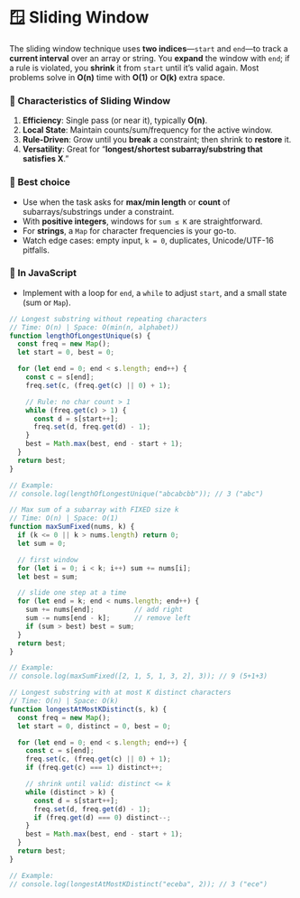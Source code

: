 # 🪟 Sliding Window

The sliding window technique uses **two indices**—`start` and `end`—to track a **current interval** over an array or string. You **expand** the window with `end`; if a rule is violated, you **shrink** it from `start` until it’s valid again. Most problems solve in **O(n)** time with **O(1)** or **O(k)** extra space.

### 📌 Characteristics of Sliding Window

1. **Efficiency**: Single pass (or near it), typically **O(n)**.
2. **Local State**: Maintain counts/sum/frequency for the active window.
3. **Rule-Driven**: Grow until you **break** a constraint; then shrink to **restore** it.
4. **Versatility**: Great for “**longest/shortest subarray/substring that satisfies X**.”

### 💚 Best choice

* Use when the task asks for **max/min length** or **count** of subarrays/substrings under a constraint.
* With **positive integers**, windows for `sum ≤ K` are straightforward.
* For **strings**, a `Map` for character frequencies is your go-to.
* Watch edge cases: empty input, `k = 0`, duplicates, Unicode/UTF-16 pitfalls.

### 💛 In JavaScript

* Implement with a loop for `end`, a `while` to adjust `start`, and a small state (sum or `Map`).

```js
// Longest substring without repeating characters
// Time: O(n) | Space: O(min(n, alphabet))
function lengthOfLongestUnique(s) {
  const freq = new Map();
  let start = 0, best = 0;

  for (let end = 0; end < s.length; end++) {
    const c = s[end];
    freq.set(c, (freq.get(c) || 0) + 1);

    // Rule: no char count > 1
    while (freq.get(c) > 1) {
      const d = s[start++];
      freq.set(d, freq.get(d) - 1);
    }
    best = Math.max(best, end - start + 1);
  }
  return best;
}

// Example:
// console.log(lengthOfLongestUnique("abcabcbb")); // 3 ("abc")
```

```js
// Max sum of a subarray with FIXED size k
// Time: O(n) | Space: O(1)
function maxSumFixed(nums, k) {
  if (k <= 0 || k > nums.length) return 0;
  let sum = 0;

  // first window
  for (let i = 0; i < k; i++) sum += nums[i];
  let best = sum;

  // slide one step at a time
  for (let end = k; end < nums.length; end++) {
    sum += nums[end];          // add right
    sum -= nums[end - k];      // remove left
    if (sum > best) best = sum;
  }
  return best;
}

// Example:
// console.log(maxSumFixed([2, 1, 5, 1, 3, 2], 3)); // 9 (5+1+3)
```

```js
// Longest substring with at most K distinct characters
// Time: O(n) | Space: O(k)
function longestAtMostKDistinct(s, k) {
  const freq = new Map();
  let start = 0, distinct = 0, best = 0;

  for (let end = 0; end < s.length; end++) {
    const c = s[end];
    freq.set(c, (freq.get(c) || 0) + 1);
    if (freq.get(c) === 1) distinct++;

    // shrink until valid: distinct <= k
    while (distinct > k) {
      const d = s[start++];
      freq.set(d, freq.get(d) - 1);
      if (freq.get(d) === 0) distinct--;
    }
    best = Math.max(best, end - start + 1);
  }
  return best;
}

// Example:
// console.log(longestAtMostKDistinct("eceba", 2)); // 3 ("ece")
```
